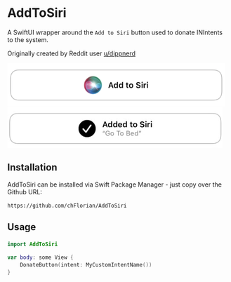 # AddToSiri

A SwiftUI wrapper around the `Add to Siri` button used to donate INIntents to the system. 

Originally created by Reddit user [u/dippnerd](https://www.reddit.com/user/dippnerd)

![Add to Siri Button](Screenshots/AddToSiri.png "Add to Siri Button")
![Added to Siri Button](Screenshots/AddedToSiri.jpeg "Added to Siri Button")

## Installation

AddToSiri can be installed via Swift Package Manager - just copy over the Github URL:
```
https://github.com/chFlorian/AddToSiri
```

## Usage

```swift
import AddToSiri
```

```swift
var body: some View {
    DonateButton(intent: MyCustomIntentName())
}
```
